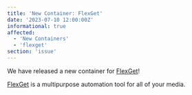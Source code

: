 ```yaml
---
title: 'New Container: FlexGet'
date: '2023-07-10 12:00:00Z'
informational: true
affected:
  - 'New Containers'
  - 'flexget'
section: 'issue'
---
```

We have released a new container for [FlexGet](https://github.com/linuxserver/docker-flexget)!

[FlexGet](https://flexget.com/) is a multipurpose automation tool for all of your media.
